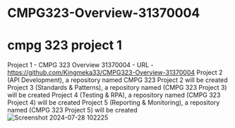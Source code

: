 # CMPG323-Overview-31370004


# cmpg 323 project 1
Project 1 - CMPG 323 Overview 31370004 - URL -https://github.com/Kingmeka33/CMPG323-Overview-31370004
Project 2 (API Development), a repository named CMPG 323 Project 2 will be created
Project 3 (Standards & Patterns), a repository named (CMPG 323 Project 3) will be created
Project 4 (Testing & RPA), a repository named (CMPG 323 Project 4) will be created
Project 5 (Reporting & Monitoring), a repository named (CMPG 323 Project 5) will be created
![Screenshot 2024-07-28 102225](https://github.com/user-attachments/assets/d91f4be2-41a4-4ab1-833c-f441514f1a95)


